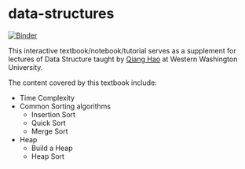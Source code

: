 # data-structures

[![Binder](https://mybinder.org/badge_logo.svg)](https://mybinder.org/v2/gh/Neo-Hao/data-structures/master)

This interactive textbook/notebook/tutorial serves as a supplement for lectures of Data Structure taught by [Qiang Hao](http:qhao.info) at Western Washington University.

The content covered by this textbook include:

* Time Complexity
* Common Sorting algorithms
  * Insertion Sort
  * Quick Sort
  * Merge Sort
* Heap
  * Build a Heap
  * Heap Sort
